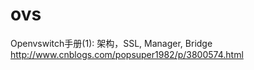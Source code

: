 # ovs
Openvswitch手册(1): 架构，SSL, Manager, Bridge  
http://www.cnblogs.com/popsuper1982/p/3800574.html  
